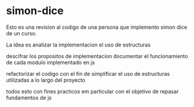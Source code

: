 # simon-dice
Esto es una revision al codigo de una persona que implemento simon dice de un curso. 

La idea es analizar la implementacion el uso de estructuras 

descifrar los propositos de implementacion
documentar el funcionamiento de cada modulo implementado en js

refactorizar el codigo con el fin de simplificar el uso de estructuras utilizadas a lo largo del proyecto

todos esto con fines practicos em particular con el objetivo de repasar fundamentos de js
